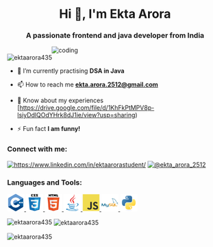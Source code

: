 <h1 align="center">Hi 👋, I'm Ekta Arora</h1>
<h3 align="center">A passionate frontend and java developer from India</h3>

<img align="right" alt="coding" width="400" src="https://i.pinimg.com/originals/e7/26/c7/e726c74ac081eed50feee1433d12c998.gif"> 

<p align="left"> <img src="https://komarev.com/ghpvc/?username=ektaarora435&label=Profile%20views&color=0e75b6&style=flat" alt="ektaarora435" /> </p>

- 🌱 I’m currently practising **DSA in Java**

- 📫 How to reach me **ekta.arora.2512@gmail.com**

- 📄 Know about my experiences [https://drive.google.com/file/d/1KhFkPtMPV8p-lsiyDdlQOdYHrk8dJ1ie/view?usp=sharing)

- ⚡ Fun fact **I am funny!**

<h3 align="left">Connect with me:</h3>
<p align="left">
<a href="https://linkedin.com/in/https://www.linkedin.com/in/ektaarorastudent/" target="blank"><img align="center" src="https://raw.githubusercontent.com/rahuldkjain/github-profile-readme-generator/master/src/images/icons/Social/linked-in-alt.svg" alt="https://www.linkedin.com/in/ektaarorastudent/" height="30" width="40" /></a>
<a href="https://www.hackerrank.com/@ekta_arora_2512" target="blank"><img align="center" src="https://raw.githubusercontent.com/rahuldkjain/github-profile-readme-generator/master/src/images/icons/Social/hackerrank.svg" alt="@ekta_arora_2512" height="30" width="40" /></a>
</p>

<h3 align="left">Languages and Tools:</h3>
<p align="left"> <a href="https://www.w3schools.com/cpp/" target="_blank" rel="noreferrer"> <img src="https://raw.githubusercontent.com/devicons/devicon/master/icons/cplusplus/cplusplus-original.svg" alt="cplusplus" width="40" height="40"/> </a> <a href="https://www.w3schools.com/css/" target="_blank" rel="noreferrer"> <img src="https://raw.githubusercontent.com/devicons/devicon/master/icons/css3/css3-original-wordmark.svg" alt="css3" width="40" height="40"/> </a> <a href="https://www.w3.org/html/" target="_blank" rel="noreferrer"> <img src="https://raw.githubusercontent.com/devicons/devicon/master/icons/html5/html5-original-wordmark.svg" alt="html5" width="40" height="40"/> </a> <a href="https://www.java.com" target="_blank" rel="noreferrer"> <img src="https://raw.githubusercontent.com/devicons/devicon/master/icons/java/java-original.svg" alt="java" width="40" height="40"/> </a> <a href="https://developer.mozilla.org/en-US/docs/Web/JavaScript" target="_blank" rel="noreferrer"> <img src="https://raw.githubusercontent.com/devicons/devicon/master/icons/javascript/javascript-original.svg" alt="javascript" width="40" height="40"/> </a> <a href="https://www.mysql.com/" target="_blank" rel="noreferrer"> <img src="https://raw.githubusercontent.com/devicons/devicon/master/icons/mysql/mysql-original-wordmark.svg" alt="mysql" width="40" height="40"/> </a> <a href="https://www.python.org" target="_blank" rel="noreferrer"> <img src="https://raw.githubusercontent.com/devicons/devicon/master/icons/python/python-original.svg" alt="python" width="40" height="40"/> </a> </p>

<p><img align="left" src="https://github-readme-stats.vercel.app/api/top-langs?username=ektaarora435&show_icons=true&locale=en&layout=compact" alt="ektaarora435" /></p>

<p>&nbsp;<img align="center" src="https://github-readme-stats.vercel.app/api?username=ektaarora435&show_icons=true&locale=en" alt="ektaarora435" /></p>

<p><img align="center" src="https://github-readme-streak-stats.herokuapp.com/?user=ektaarora435&" alt="ektaarora435" /></p>

<!--
**ektaarora435/ektaarora435** is a ✨ _special_ ✨ repository because its `README.md` (this file) appears on your GitHub profile.

Here are some ideas to get you started:

- 🔭 I’m currently working on ...
- 🌱 I’m currently learning ...
- 👯 I’m looking to collaborate on ...
- 🤔 I’m looking for help with ...
- 💬 Ask me about ...
- 📫 How to reach me: ...
- 😄 Pronouns: ...
- ⚡ Fun fact: ...
-->
